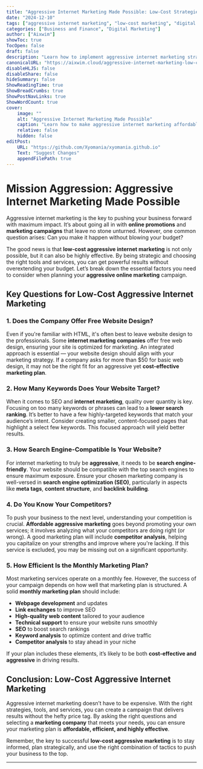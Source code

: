```yaml
---
title: "Aggressive Internet Marketing Made Possible: Low-Cost Strategies for Success"
date: "2024-12-10"
tags: ["aggressive internet marketing", "low-cost marketing", "digital marketing", "SEO", "website optimization"]
categories: ["Business and Finance", "Digital Marketing"]
author: ["Aixwim"]
showToc: true
TocOpen: false
draft: false
description: "Learn how to implement aggressive internet marketing strategies that are affordable and effective. Discover the key questions to ask before choosing a low-cost digital marketing plan."
canonicalURL: "https://aixwim.cloud/aggressive-internet-marketing-low-cost"
disableHLJS: false
disableShare: false
hideSummary: false
ShowReadingTime: true
ShowBreadCrumbs: true
ShowPostNavLinks: true
ShowWordCount: true
cover:
    image: ""
    alt: "Aggressive Internet Marketing Made Possible"
    caption: "Learn how to make aggressive internet marketing affordable and effective for your business."
    relative: false
    hidden: false
editPost:
    URL: "https://github.com/Xyomania/xyomania.github.io"
    Text: "Suggest Changes"
    appendFilePath: true
---
```


# Mission Aggression: Aggressive Internet Marketing Made Possible

Aggressive internet marketing is the key to pushing your business forward with maximum impact. It’s about going all in with **online promotions** and **marketing campaigns** that leave no stone unturned. However, one common question arises: Can you make it happen without blowing your budget? 

The good news is that **low-cost aggressive internet marketing** is not only possible, but it can also be highly effective. By being strategic and choosing the right tools and services, you can get powerful results without overextending your budget. Let’s break down the essential factors you need to consider when planning your **aggressive online marketing** campaign.

## Key Questions for Low-Cost Aggressive Internet Marketing

### 1. **Does the Company Offer Free Website Design?**
Even if you're familiar with HTML, it's often best to leave website design to the professionals. Some **internet marketing companies** offer free web design, ensuring your site is optimized for marketing. An integrated approach is essential — your website design should align with your marketing strategy. If a company asks for more than $50 for basic web design, it may not be the right fit for an aggressive yet **cost-effective marketing plan**. 

### 2. **How Many Keywords Does Your Website Target?**
When it comes to SEO and **internet marketing**, quality over quantity is key. Focusing on too many keywords or phrases can lead to a **lower search ranking**. It’s better to have a few highly-targeted keywords that match your audience’s intent. Consider creating smaller, content-focused pages that highlight a select few keywords. This focused approach will yield better results.

### 3. **How Search Engine-Compatible Is Your Website?**
For internet marketing to truly be **aggressive**, it needs to be **search engine-friendly**. Your website should be compatible with the top search engines to ensure maximum exposure. Ensure your chosen marketing company is well-versed in **search engine optimization (SEO)**, particularly in aspects like **meta tags**, **content structure**, and **backlink building**.

### 4. **Do You Know Your Competitors?**
To push your business to the next level, understanding your competition is crucial. **Affordable aggressive marketing** goes beyond promoting your own services; it involves analyzing what your competitors are doing right (or wrong). A good marketing plan will include **competitor analysis**, helping you capitalize on your strengths and improve where you're lacking. If this service is excluded, you may be missing out on a significant opportunity.

### 5. **How Efficient Is the Monthly Marketing Plan?**
Most marketing services operate on a monthly fee. However, the success of your campaign depends on how well that marketing plan is structured. A solid **monthly marketing plan** should include:
   - **Webpage development** and updates
   - **Link exchanges** to improve SEO
   - **High-quality web content** tailored to your audience
   - **Technical support** to ensure your website runs smoothly
   - **SEO** to boost search rankings
   - **Keyword analysis** to optimize content and drive traffic
   - **Competitor analysis** to stay ahead in your niche

If your plan includes these elements, it’s likely to be both **cost-effective and aggressive** in driving results.

## Conclusion: Low-Cost Aggressive Internet Marketing

Aggressive internet marketing doesn’t have to be expensive. With the right strategies, tools, and services, you can create a campaign that delivers results without the hefty price tag. By asking the right questions and selecting a **marketing company** that meets your needs, you can ensure your marketing plan is **affordable, efficient, and highly effective**.

Remember, the key to successful **low-cost aggressive marketing** is to stay informed, plan strategically, and use the right combination of tactics to push your business to the top.

---
